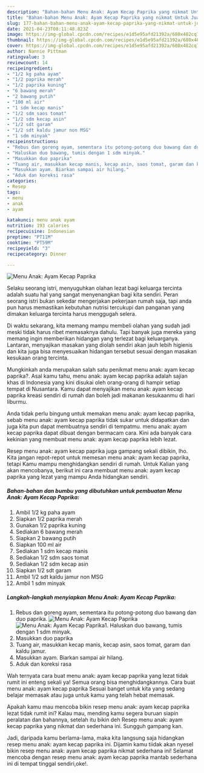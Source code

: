 ```yaml
---
description: "Bahan-bahan Menu Anak: Ayam Kecap Paprika yang nikmat Untuk Jualan"
title: "Bahan-bahan Menu Anak: Ayam Kecap Paprika yang nikmat Untuk Jualan"
slug: 177-bahan-bahan-menu-anak-ayam-kecap-paprika-yang-nikmat-untuk-jualan
date: 2021-04-23T08:11:48.823Z
image: https://img-global.cpcdn.com/recipes/e1d5e95afd21392a/680x482cq70/menu-anak-ayam-kecap-paprika-foto-resep-utama.jpg
thumbnail: https://img-global.cpcdn.com/recipes/e1d5e95afd21392a/680x482cq70/menu-anak-ayam-kecap-paprika-foto-resep-utama.jpg
cover: https://img-global.cpcdn.com/recipes/e1d5e95afd21392a/680x482cq70/menu-anak-ayam-kecap-paprika-foto-resep-utama.jpg
author: Nannie Pittman
ratingvalue: 3
reviewcount: 14
recipeingredient:
- "1/2 kg paha ayam"
- "1/2 paprika merah"
- "1/2 paprika kuning"
- "6 bawang merah"
- "2 bawang putih"
- "100 ml air"
- "1 sdm kecap manis"
- "1/2 sdm saos tomat"
- "1/2 sdm kecap asin"
- "1/2 sdt garam"
- "1/2 sdt kaldu jamur non MSG"
- "1 sdm minyak"
recipeinstructions:
- "Rebus dan goreng ayam, sementara itu potong-potong duo bawang dan duo paprika."
- "Haluskan duo bawang, tumis dengan 1 sdm minyak."
- "Masukkan duo paprika"
- "Tuang air, masukkan kecap manis, kecap asin, saos tomat, garam dan kaldu jamur."
- "Masukkan ayam. Biarkan sampai air hilang."
- "Aduk dan koreksi rasa"
categories:
- Resep
tags:
- menu
- anak
- ayam

katakunci: menu anak ayam 
nutrition: 193 calories
recipecuisine: Indonesian
preptime: "PT11M"
cooktime: "PT59M"
recipeyield: "3"
recipecategory: Dinner

---
```



![Menu Anak: Ayam Kecap Paprika](https://img-global.cpcdn.com/recipes/e1d5e95afd21392a/680x482cq70/menu-anak-ayam-kecap-paprika-foto-resep-utama.jpg)

Selaku seorang istri, menyuguhkan olahan lezat bagi keluarga tercinta adalah suatu hal yang sangat menyenangkan bagi kita sendiri. Peran seorang istri bukan sekedar mengerjakan pekerjaan rumah saja, tapi anda pun harus memastikan kebutuhan nutrisi tercukupi dan panganan yang dimakan keluarga tercinta harus menggugah selera.

Di waktu  sekarang, kita memang mampu membeli olahan yang sudah jadi meski tidak harus ribet memasaknya dahulu. Tapi banyak juga mereka yang memang ingin memberikan hidangan yang terlezat bagi keluarganya. Lantaran, menyajikan masakan yang diolah sendiri akan jauh lebih higienis dan kita juga bisa menyesuaikan hidangan tersebut sesuai dengan masakan kesukaan orang tercinta. 



Mungkinkah anda merupakan salah satu penikmat menu anak: ayam kecap paprika?. Asal kamu tahu, menu anak: ayam kecap paprika adalah sajian khas di Indonesia yang kini disukai oleh orang-orang di hampir setiap tempat di Nusantara. Kamu dapat menyajikan menu anak: ayam kecap paprika kreasi sendiri di rumah dan boleh jadi makanan kesukaanmu di hari liburmu.

Anda tidak perlu bingung untuk memakan menu anak: ayam kecap paprika, sebab menu anak: ayam kecap paprika tidak sukar untuk didapatkan dan juga kita pun dapat membuatnya sendiri di tempatmu. menu anak: ayam kecap paprika dapat dibuat dengan bermacam cara. Kini ada banyak cara kekinian yang membuat menu anak: ayam kecap paprika lebih lezat.

Resep menu anak: ayam kecap paprika juga gampang sekali dibikin, lho. Kita jangan repot-repot untuk memesan menu anak: ayam kecap paprika, tetapi Kamu mampu menghidangkan sendiri di rumah. Untuk Kalian yang akan mencobanya, berikut ini cara membuat menu anak: ayam kecap paprika yang lezat yang mampu Anda hidangkan sendiri.

<!--inarticleads1-->

##### Bahan-bahan dan bumbu yang dibutuhkan untuk pembuatan Menu Anak: Ayam Kecap Paprika:

1. Ambil 1/2 kg paha ayam
1. Siapkan 1/2 paprika merah
1. Gunakan 1/2 paprika kuning
1. Sediakan 6 bawang merah
1. Siapkan 2 bawang putih
1. Siapkan 100 ml air
1. Sediakan 1 sdm kecap manis
1. Sediakan 1/2 sdm saos tomat
1. Sediakan 1/2 sdm kecap asin
1. Siapkan 1/2 sdt garam
1. Ambil 1/2 sdt kaldu jamur non MSG
1. Ambil 1 sdm minyak




<!--inarticleads2-->

##### Langkah-langkah menyiapkan Menu Anak: Ayam Kecap Paprika:

1. Rebus dan goreng ayam, sementara itu potong-potong duo bawang dan duo paprika.
<img src="https://img-global.cpcdn.com/steps/a617974ceeab2b93/160x128cq70/menu-anak-ayam-kecap-paprika-langkah-memasak-1-foto.jpg" alt="Menu Anak: Ayam Kecap Paprika"><img src="https://img-global.cpcdn.com/steps/9e2149d181b2c4f2/160x128cq70/menu-anak-ayam-kecap-paprika-langkah-memasak-1-foto.jpg" alt="Menu Anak: Ayam Kecap Paprika">1. Haluskan duo bawang, tumis dengan 1 sdm minyak.
1. Masukkan duo paprika
1. Tuang air, masukkan kecap manis, kecap asin, saos tomat, garam dan kaldu jamur.
1. Masukkan ayam. Biarkan sampai air hilang.
1. Aduk dan koreksi rasa




Wah ternyata cara buat menu anak: ayam kecap paprika yang lezat tidak rumit ini enteng sekali ya! Semua orang bisa menghidangkannya. Cara buat menu anak: ayam kecap paprika Sesuai banget untuk kita yang sedang belajar memasak atau juga untuk kamu yang telah hebat memasak.

Apakah kamu mau mencoba bikin resep menu anak: ayam kecap paprika lezat tidak rumit ini? Kalau mau, mending kamu segera buruan siapin peralatan dan bahannya, setelah itu bikin deh Resep menu anak: ayam kecap paprika yang nikmat dan sederhana ini. Sungguh gampang kan. 

Jadi, daripada kamu berlama-lama, maka kita langsung saja hidangkan resep menu anak: ayam kecap paprika ini. Dijamin kamu tiidak akan nyesel bikin resep menu anak: ayam kecap paprika nikmat sederhana ini! Selamat mencoba dengan resep menu anak: ayam kecap paprika mantab sederhana ini di tempat tinggal sendiri,oke!.

